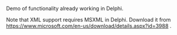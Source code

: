 Demo of functionality already working in Delphi.

Note that XML support requires MSXML in Delphi.
Download it from https://www.microsoft.com/en-us/download/details.aspx?id=3988 .